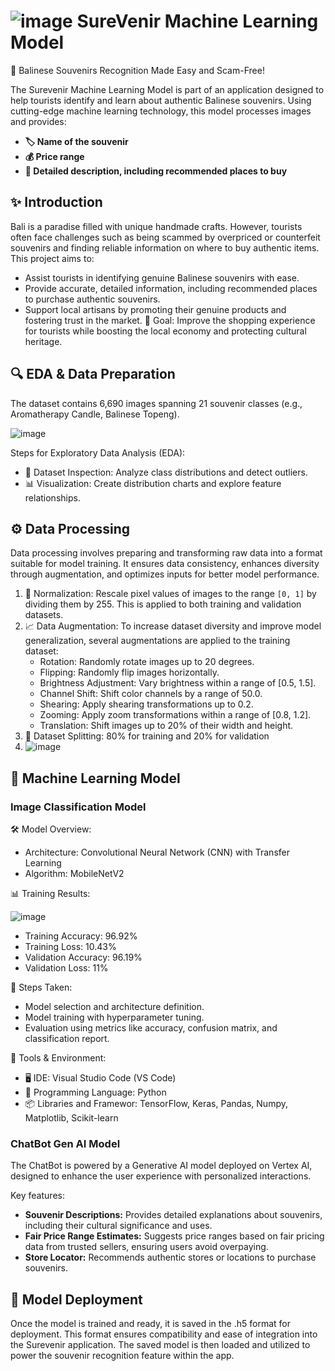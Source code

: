 # ![image](https://github.com/user-attachments/assets/44695e9d-92d9-41e9-9e97-2576f7ee51f9) SureVenir Machine Learning Model

📸 Balinese Souvenirs Recognition Made Easy and Scam-Free!

The Surevenir Machine Learning Model is part of an application designed to help tourists identify and learn about authentic Balinese souvenirs. Using cutting-edge machine learning technology, this model processes images and provides:
- **🏷️ Name of the souvenir**
- **💰 Price range**
- **📖 Detailed description, including recommended places to buy**

## ✨ Introduction
Bali is a paradise filled with unique handmade crafts. However, tourists often face challenges such as being scammed by overpriced or counterfeit souvenirs and finding reliable information on where to buy authentic items. This project aims to:
- Assist tourists in identifying genuine Balinese souvenirs with ease.
- Provide accurate, detailed information, including recommended places to purchase authentic souvenirs.
- Support local artisans by promoting their genuine products and fostering trust in the market.
🎯 Goal: Improve the shopping experience for tourists while boosting the local economy and protecting cultural heritage.

## 🔍 EDA & Data Preparation
The dataset contains 6,690 images spanning 21 souvenir classes (e.g., Aromatherapy Candle, Balinese Topeng).

![image](https://github.com/user-attachments/assets/0fef80a2-c076-4e0b-b048-48760fffceeb)

Steps for Exploratory Data Analysis (EDA):
- 🔎 Dataset Inspection: Analyze class distributions and detect outliers.
- 📊 Visualization: Create distribution charts and explore feature relationships.

## ⚙️ Data Processing
Data processing involves preparing and transforming raw data into a format suitable for model training. It ensures data consistency, enhances diversity through augmentation, and optimizes inputs for better model performance.
1. 🔄 Normalization: Rescale pixel values of images to the range `[0, 1]` by dividing them by 255. This is applied to both training and validation datasets.
2. 📈 Data Augmentation: To increase dataset diversity and improve model generalization, several augmentations are applied to the training dataset:
   - Rotation: Randomly rotate images up to 20 degrees.
   - Flipping: Randomly flip images horizontally.
   - Brightness Adjustment: Vary brightness within a range of [0.5, 1.5].
   - Channel Shift: Shift color channels by a range of 50.0.
   - Shearing: Apply shearing transformations up to 0.2.
   - Zooming: Apply zoom transformations within a range of [0.8, 1.2].
   - Translation: Shift images up to 20% of their width and height.
3. 📂 Dataset Splitting: 80% for training and 20% for validation
4. 
   ![image](https://github.com/user-attachments/assets/874f5374-9670-4f30-b4a4-47b3fb17f6c1)


## 🤖 Machine Learning Model
### Image Classification Model

🛠️ Model Overview:
- Architecture: Convolutional Neural Network (CNN) with Transfer Learning
- Algorithm: MobileNetV2

📊 Training Results:

![image](https://github.com/user-attachments/assets/76a9f591-2be0-4523-8232-e7908c31f50d)

- Training Accuracy: 96.92%
- Training Loss: 10.43%
- Validation Accuracy: 96.19%
- Validation Loss: 11%

🚀 Steps Taken:
- Model selection and architecture definition.
- Model training with hyperparameter tuning.
- Evaluation using metrics like accuracy, confusion matrix, and classification report.

📌 Tools & Environment:
- 🖥️ IDE: Visual Studio Code (VS Code)
- 🐍 Programming Language: Python
- 📦 Libraries and Framewor: TensorFlow, Keras, Pandas, Numpy, Matplotlib, Scikit-learn

### ChatBot Gen AI Model
The ChatBot is powered by a Generative AI model deployed on Vertex AI, designed to enhance the user experience with personalized interactions.

Key features:
- **Souvenir Descriptions:** Provides detailed explanations about souvenirs, including their cultural significance and uses.
- **Fair Price Range Estimates:** Suggests price ranges based on fair pricing data from trusted sellers, ensuring users avoid overpaying.
- **Store Locator:** Recommends authentic stores or locations to purchase souvenirs.

## 🚀 Model Deployment
Once the model is trained and ready, it is saved in the .h5 format for deployment. This format ensures compatibility and ease of integration into the Surevenir application. The saved model is then loaded and utilized to power the souvenir recognition feature within the app.
 
